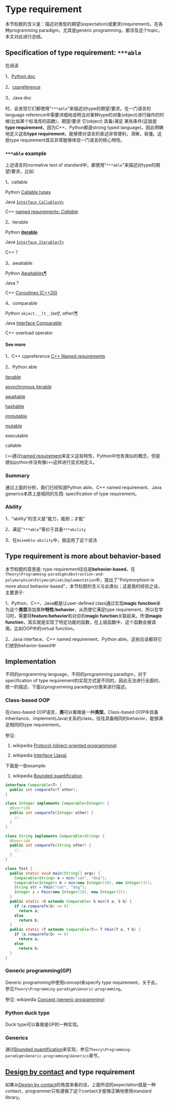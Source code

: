 # Type requirement

本节标题的含义是：描述对类型的期望(expectation)或要求(requirement)。在各种programming paradigm，尤其是generic programming，都涉及这个topic，本文对此进行总结。



## Specification of type requirement: `***able`

在阅读

1、[Python doc](https://docs.python.org/3/)

2、[cppreference](https://en.cppreference.com/w/cpp/named_req)

3、Java doc

时，会发现它们都使用"`***able`"来描述对type的期望/要求。在一门语言的language reference中需要详细地说明当对某种type的对象(object)进行操作的时候(比如某个标准库的函数)，期望/要求 它(object) 具备/满足 某些条件(这就是**type requirement**，因为C++、Python都是strong typed language)，因此明确地定义这些**type requirement**，能够使对语言的表述非常便利，清晰，易懂。这些type requirement其实非常能够体现一门语言的核心特性。

### `***able` example

上述语言的normative text of standard中，都使用"`***able`"来描述对type的期望/要求，比如:

1、callable

Python [Callable types](https://docs.python.org/3/reference/datamodel.html)

Java [`Interface Callable<V>`](https://docs.oracle.com/javase/7/docs/api/java/util/concurrent/Callable.html)

C++ [named requirements: *Callable*](https://en.cppreference.com/w/cpp/named_req/Callable)

2、iterable

Python [**iterable**](https://docs.python.org/3/glossary.html#term-iterable)

Java [`Interface Iterable<T>`](https://docs.oracle.com/javase/8/docs/api/java/lang/Iterable.html)

C++？

3、awaitable

Python [Awaitables](https://docs.python.org/3/library/asyncio-task.html#id2)[¶](https://docs.python.org/3/library/asyncio-task.html#awaitables)

Java ?

C++ [Coroutines (C++20)](https://en.cppreference.com/w/cpp/language/coroutines)

4、comparable

Python `object.__lt__`(*self*, *other*)[¶](https://docs.python.org/3/reference/datamodel.html#object.__lt__)

Java [Interface Comparable<T>](https://docs.oracle.com/javase/8/docs/api/java/lang/Comparable.html)

C++ overload operator



#### See more

1、C++ cppreference [C++ Named requirements](https://en.cppreference.com/w/cpp/named_req)

2、Python able

[iterable](https://docs.python.org/3/glossary.html#term-iterable)

[asynchronous iterable](https://docs.python.org/3/glossary.html#term-asynchronous-iterable)

[awaitable](https://docs.python.org/3/glossary.html#term-awaitable) 

[hashable](https://docs.python.org/3/glossary.html#term-hashable)

[immutable](https://docs.python.org/3/glossary.html#term-immutable)

[mutable](https://docs.python.org/3/glossary.html#term-mutable)

executable 

callable 

`C++`通过[named requirement](https://en.cppreference.com/w/cpp/named_req)来定义这些特性，Python中也有类似的概念，但是貌似python并没有像`C++`这样进行显式地定义。

### Summary

通过上面的分析，我们已经知道Python able、C++ named requirement、Java generics本质上是相同的东西: specification of type requirement。

### Ability

1、"ability"的含义是"能力，能耐；才能"

2、满足"`***able`"等价于具备`***ability`

3、在`Assemble-ability`中，就运用了这个说法

## Type requirement is more about behavior-based

本节标题的意思是: type requirement往往是**behavior-based**。在`Theory\Programming-paradigm\Abstraction-and-polymorphism\Polymorphism\Implementation`中，提出了"Polymorphism is more about behavior-based"，本节标题的含义与此类似；这是我的经验之谈，主要源于:

1、Python、C++、Java都是让user-defined class通过实现**magic function**来为这个**类型**添加某种**特性**/**behavior**，从而使它满足type requirement，所以在学习时，需要将**feature**/**behavior**和对应的**magic function**关联起来。所谓**magic function**，其实就是实现了特定功能的函数，在上层函数中，这个函数会被调用。比如OOP中的virtual function。

2、Java interface、C++ named requirement、Python able，这些应该都将它们放到behavior-based中



## Implementation

不同的programming language，不同的programming paradigm，对于specification of type requirement的实现方式是不同的，因此无法进行全面的、统一的描述，下面以programming paradigm分类来进行描述。

### Class-based OOP

在class-based OOP语言，**类**可以看做是一种**类型**。Class-based OOP中具备inheritance、implement(Java)关系的class，往往具备相同的behavior，能够满足相同的type requirement。

参见: 

1) wikipedia [Protocol (object-oriented programming)](https://en.wikipedia.org/wiki/Protocol_(object-oriented_programming))

2) wikipedia [Interface (Java)](https://en.wikipedia.org/wiki/Interface_(Java))

下面是一些example:

1) wikipedia [Bounded quantification](https://en.wikipedia.org/wiki/Bounded_quantification)

```java
interface Comparable<T> {
  public int compareTo(T other);
}

class Integer implements Comparable<Integer> {
  @Override
  public int compareTo(Integer other) {
    //...
  }
}

class String implements Comparable<String> {
  @Override
  public int compareTo(String other) {
    //...
  }
}

class Test {
  public static void main(String[] args) {
    Comparable<String> a = min("cat", "dog");
    Comparable<Integer> b = min(new Integer(10), new Integer(3));
    String str = Fmin("cat", "dog");
    Integer i = Fmin(new Integer(10), new Integer(3));
  }
  public static <S extends Comparable> S min(S a, S b) {
    if (a.compareTo(b) <= 0)
      return a;
    else
      return b;
  }
  public static <T extends Comparable<T>> T Fmin(T a, T b) {
    if (a.compareTo(b) <= 0)
      return a;
    else
      return b;
  }
}
```



### Generic programming(GP) 

Generic programming中使用concept来specify type requirement，关于此，参见`Theory\Programming-paradigm\Generic-programming`。

参见: wikipedia [Concept (generic programming)](https://en.wikipedia.org/wiki/Concept_(generic_programming))

### Python duck type

Duck type可以看做是GP的一种实现。

### Generics

通过[Bounded quantification](https://en.wikipedia.org/wiki/Bounded_quantification)来实现，参见`Theory\Programming-paradigm\Generic-programming\Generics`章节。



## [Design by contact](https://en.wikipedia.org/wiki/Design_by_contract) and type requirement

如果从[Design by contact](https://en.wikipedia.org/wiki/Design_by_contract)的角度来看的话，上面所说的expectation就是一种contact，programmer只有遵循了这个contact才能够正确地使用standard library。







